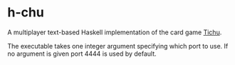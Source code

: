 h-chu
=====

A multiplayer text-based Haskell implementation of the card game [Tichu](http://en.wikipedia.org/wiki/Tichu/ "Wikipedia page.").

The executable takes one integer argument specifying which port to use. If no argument is given port 4444 is used by default.